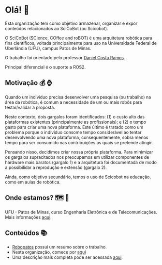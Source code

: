 # Olá! 👋

Esta organização tem como objetivo armazenar, organizar e expor conteúdos relacionados ao SciCoBot (ou Scicobot).

O SciCoBot (SCIence, COffee and roBOT) é uma arquitetura robótica para fins científicos, voltada principalmente para uso na Universidade Federal de Uberlândia (UFU), campus Patos de Minas.

O trabalho foi orientado pelo professor [Daniel Costa Ramos](http://www.feelt.ufu.br/pessoas/docentes/daniel-costa-ramos).

Principal diferencial é o suporte a ROS2. 

## Motivação :moneybag: :watch:

Quando um indivíduo precisa desenvolver uma pesquisa (ou trabalho) na área da robótica, é comum a necessidade de um ou mais robôs para testar/validar a proposta. 

Neste contexto, dois gargalos foram identificados: (1) o custo alto das plataformas existentes (principalmente as profissionais); e (2) o tempo gasto para criar uma nova plataforma. Este último é tratado como um problema porque o indivíduo consome tempo considerável ao tentar desenvolvendo uma nova plataforma, consequentemente, sobra menos tempo para ser consumido nas contribuições as quais se pretende atingir.

Pensando nisso, decidimos criar nossa própria plataforma. Para minimizar os gargalos supracitados nos preocupamos em utilizar componentes de hardware mais baratos (gargalo 1) e a arquitetura foi documentada de modo a possibilidar a reprodução e extensão (gargalo 2).

Ainda, como objetivo secundário, temos o uso de Scicobot na educação, como em aulas de robótica.

## Onde estamos? :world_map: :pushpin:

UFU - Patos de Minas, curso Engenharia Eletrônica e de Telecomunicações. Mais informações [aqui](http://www.prograd.ufu.br/unidades-organizacionais/patos-de-minas-mg).

## Conteúdos :books:

- [Robopatos](https://www.robopatos.cafe/post/tcc-plataforma-rob%C3%B3tica-m%C3%B3vel-modular-e-expans%C3%ADvel-para-pesquisa) possui um resumo sobre o trabalho.
- Nesta organização, comece por [aqui](https://github.com/SciCoBot/guia-scicobot)
- Uma descrição mais completa pode ser acessada [aqui](https://repositorio.ufu.br/handle/123456789/34172).
